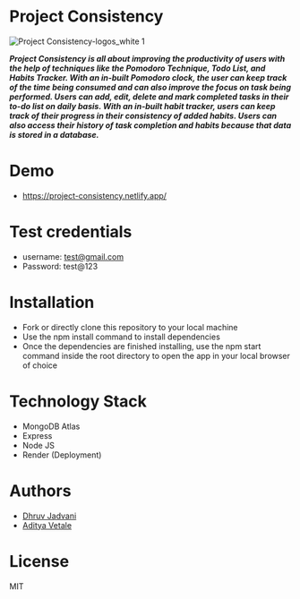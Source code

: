 # Project Consistency 
![Project Consistency-logos_white 1](https://user-images.githubusercontent.com/25152105/206829845-1e83943c-f932-4559-a944-85524b2dac87.png)



**_Project Consistency is all about improving the productivity of users with the help of techniques like the Pomodoro Technique, Todo List, and Habits Tracker. With an in-built Pomodoro clock, the user can keep track of the time being consumed and can also improve the focus on task being performed. Users can add, edit, delete and mark completed tasks in their to-do list on daily basis.  With an in-built habit tracker, users can keep track of their progress in their consistency of added habits. Users can also access their history of task completion and habits because that data is stored in a database._**

# Demo

- https://project-consistency.netlify.app/

# Test credentials 
- username: test@gmail.com
- Password: test@123

# Installation
- Fork or directly clone this repository to your local machine
- Use the npm install command to install dependencies
- Once the dependencies are finished installing, use the npm start command inside the root directory to open the app in your local browser of choice

# Technology Stack
- MongoDB Atlas
- Express
- Node JS
- Render (Deployment)


# Authors
- [Dhruv Jadvani](https://github.com/dhruvjadvani/)
- [Aditya Vetale](https://github.com/aditya-vetale/)

# License
MIT



